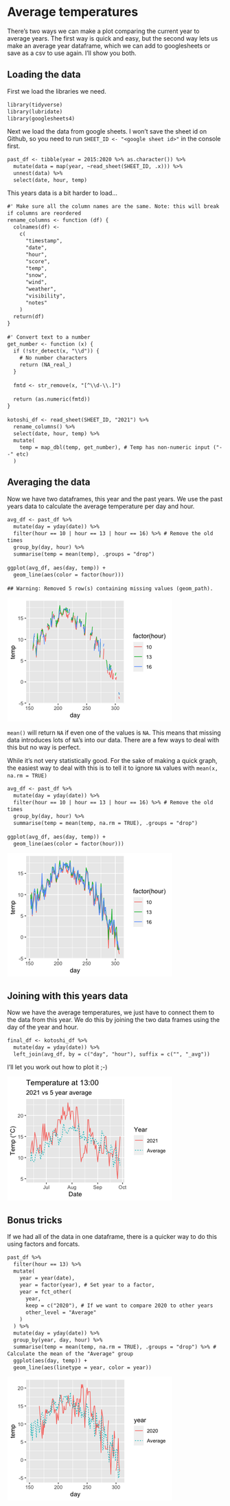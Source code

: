 # Average temperatures

There’s two ways we can make a plot comparing the current year to
average years. The first way is quick and easy, but the second way lets
us make an average year dataframe, which we can add to googlesheets or
save as a csv to use again. I’ll show you both.

## Loading the data

First we load the libraries we need.

    library(tidyverse)
    library(lubridate)
    library(googlesheets4)

Next we load the data from google sheets. I won’t save the sheet id on
Github, so you need to run `SHEET_ID <- "<google sheet id>"` in the
console first.

    past_df <- tibble(year = 2015:2020 %>% as.character()) %>% 
      mutate(data = map(year, ~read_sheet(SHEET_ID, .x))) %>% 
      unnest(data) %>% 
      select(date, hour, temp)

This years data is a bit harder to load…

    #' Make sure all the column names are the same. Note: this will break if columns are reordered
    rename_columns <- function (df) {
      colnames(df) <-
        c(
          "timestamp",
          "date",
          "hour",
          "score",
          "temp",
          "snow",
          "wind",
          "weather",
          "visibility",
          "notes"
        )
      return(df)
    }

    #' Convert text to a number
    get_number <- function (x) {
      if (!str_detect(x, "\\d")) {
        # No number characters
        return (NA_real_)
      }
      
      fmtd <- str_remove(x, "[^\\d-\\.]")
      
      return (as.numeric(fmtd))
    }

    kotoshi_df <- read_sheet(SHEET_ID, "2021") %>% 
      rename_columns() %>% 
      select(date, hour, temp) %>% 
      mutate(
        temp = map_dbl(temp, get_number), # Temp has non-numeric input ("--" etc)
      )

## Averaging the data

Now we have two dataframes, this year and the past years. We use the
past years data to calculate the average temperature per day and hour.

    avg_df <- past_df %>% 
      mutate(day = yday(date)) %>% 
      filter(hour == 10 | hour == 13 | hour == 16) %>% # Remove the old times
      group_by(day, hour) %>% 
      summarise(temp = mean(temp), .groups = "drop")

    ggplot(avg_df, aes(day, temp)) +
      geom_line(aes(color = factor(hour)))

    ## Warning: Removed 5 row(s) containing missing values (geom_path).

![](20210928-averaging_files/figure-markdown_strict/avg-graph-1.png)

`mean()` will return `NA` if even one of the values is `NA`. This means
that missing data introduces lots of `NA`’s into our data. There are a
few ways to deal with this but no way is perfect.

While it’s not very statistically good. For the sake of making a quick
graph, the easiest way to deal with this is to tell it to ignore `NA`
values with `mean(x, na.rm = TRUE)`

    avg_df <- past_df %>% 
      mutate(day = yday(date)) %>% 
      filter(hour == 10 | hour == 13 | hour == 16) %>% # Remove the old times
      group_by(day, hour) %>% 
      summarise(temp = mean(temp, na.rm = TRUE), .groups = "drop")

    ggplot(avg_df, aes(day, temp)) +
      geom_line(aes(color = factor(hour)))

![](20210928-averaging_files/figure-markdown_strict/fixed-average-1.png)

## Joining with this years data

Now we have the average temperatures, we just have to connect them to
the data from this year. We do this by joining the two data frames using
the day of the year and hour.

    final_df <- kotoshi_df %>% 
      mutate(day = yday(date)) %>% 
      left_join(avg_df, by = c("day", "hour"), suffix = c("", "_avg"))

I’ll let you work out how to plot it ;-)

![](20210928-averaging_files/figure-markdown_strict/final-graph-1.png)

## Bonus tricks

If we had all of the data in one dataframe, there is a quicker way to do
this using factors and forcats.

    past_df %>% 
      filter(hour == 13) %>% 
      mutate(
        year = year(date),
        year = factor(year), # Set year to a factor,
        year = fct_other(
          year,
          keep = c("2020"), # If we want to compare 2020 to other years
          other_level = "Average"
        )
      ) %>% 
      mutate(day = yday(date)) %>% 
      group_by(year, day, hour) %>% 
      summarise(temp = mean(temp, na.rm = TRUE), .groups = "drop") %>% # Calculate the mean of the "Average" group
      ggplot(aes(day, temp)) +
      geom_line(aes(linetype = year, color = year))

![](20210928-averaging_files/figure-markdown_strict/bonus-1.png)
